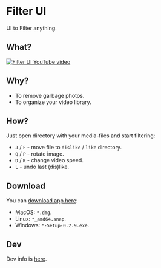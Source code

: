 # Filter UI
UI to Filter anything.

## What?
[![Filter UI YouTube video](https://i.imgur.com/MopnxGx.gif)](https://www.youtube.com/watch?v=qI6WYI8sgH8)

## Why?
- To remove garbage photos.
- To organize your video library.

## How?
Just open directory with your media-files and start filtering:
- `J` / `F` - move file to `dislike` / `like` directory.
- `Q` / `P` - rotate image.
- `D` / `K` - change video speed.
- `L` - undo last (dis)like.

## Download
You can [download app here](https://github.com/zored/filter_ui/releases/latest):
- MacOS: `*.dmg`.
- Linux: `*_amd64.snap`.
- Windows: `*-Setup-0.2.9.exe`.

## Dev
Dev info is [here](./DEV.md).